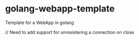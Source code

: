 # golang-webapp-template
Template for a WebApp in golang

// Need to add support for unresistering a connection on close
